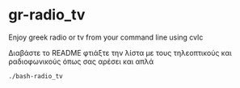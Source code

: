 # gr-radio_tv
Enjoy greek radio or tv from your command line using cvlc

Διαβάστε το README φτιάξτε την λίστα με τους τηλεοπτικούς και ραδιοφωνικούς όπως σας αρέσει και απλά 
```
./bash-radio_tv
```
